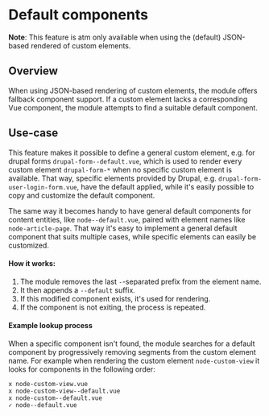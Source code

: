 # Default components

**Note**: This feature is atm only available when using the (default) JSON-based rendered of custom elements.

## Overview

When using JSON-based rendering of custom elements, the module offers fallback component support. If a custom element lacks a corresponding Vue component, the module attempts to find a suitable default component.

## Use-case

This feature makes it possible to define a general custom element, e.g. for drupal forms `drupal-form--default.vue`, which is used to render every custom element `drupal-form-*` when no specific custom element is available. That way, specific elements provided by Drupal, e.g. `drupal-form-user-login-form.vue`, have the default applied, while it's easily possible to copy and customize the default component.

The same way it becomes handy to have general default components for content entities, like `node--default.vue`, paired with element names like `node-article-page`. That way it's easy to implement a general default component that suits multiple cases, while specific elements can easily be customized.

#### How it works:

1. The module removes the last `-`-separated prefix from the element name.
2. It then appends a `--default` suffix.
3. If this modified component exists, it's used for rendering.
4. If the component is not exiting, the process is repeated.

#### Example lookup process

When a specific component isn't found, the module searches for a default component by progressively removing segments from the custom element name. For example when rendering the custom element `node-custom-view` it looks for components in the following order:

```
x node-custom-view.vue
x node-custom-view--default.vue
x node-custom--default.vue
✓ node--default.vue
```
